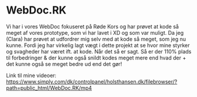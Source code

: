 # WebDoc.RK

Vi har i vores WebDoc fokuseret på Røde Kors og har prøvet at kode så meget af vores prototype, som vi har lavet i XD og som var muligt. Da jeg (Clara) har prøvet at udfordrer mig selv med at kode så meget, som jeg nu kunne. Fordi jeg har virkelig lagt vægt i dette projekt at se hvor mine styrker og svagheder har været ift. at kode. Når det så er sagt. 
Så er der 110% plads til forbedringer & der kunne også snildt kodes meget mere end hvad der + det kunne også se meget bedre ud end det gør! 

Link til mine videoer: https://www.simply.com/dk/controlpanel/holsthansen.dk/filebrowser/?path=public_html/WebDoc.RK/mp4 
